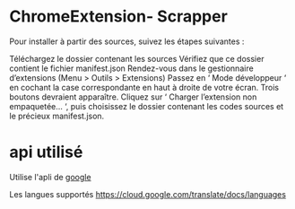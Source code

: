 # ChromeExtension- Scrapper

Pour installer à partir des sources, suivez les étapes suivantes :

Téléchargez le dossier contenant les sources
Vérifiez que ce dossier contient le fichier manifest.json
Rendez-vous dans le gestionnaire d’extensions (Menu > Outils > Extensions)
Passez en ‘ Mode développeur ‘ en cochant la case correspondante en haut à droite de votre écran.
Trois boutons devraient apparaître. Cliquez sur ‘ Charger l’extension non empaquetée… ‘, puis choisissez le dossier contenant les codes sources et le précieux manifest.json.

# api utilisé

Utilise l'apli de [google](https://cloud.google.com/translate/docs/reference/rest/v2/translate)

Les langues supportés https://cloud.google.com/translate/docs/languages
